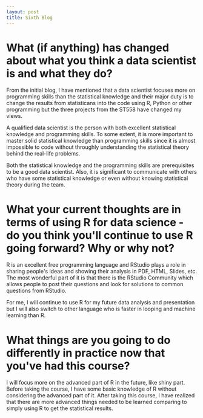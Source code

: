 ```yaml
---
layout: post
title: Sixth Blog
---
```


# What (if anything) has changed about what you think a data scientist is and what they do?

From the initial blog, I have mentioned that a data scientist focuses more on programming skills than the statistical knowledge and their major duty is to change the results 
from statisticans into the code using R, Python or other programming but the three projects from the ST558 have changed my views. 

A qualified data scientist is the person with both excellent statistical knowledge and programming skills. To some extent, it is more important to master solid statistical 
knowledge than programming skills since it is almost impossible to code without throughly understanding the statistical theory behind the real-life problems. 

Both the statistical knowledge and the programming skills are prerequisites to be a good data scientist. Also, it is significant to communicate with others who have some 
statistical knowledge or even without knowing statistical theory during the team. 

# What your current thoughts are in terms of using R for data science - do you think you'll continue to use R going forward?  Why or why not?

R is an excellent free programming language and RStudio plays a role in sharing people's ideas and showing their analysis in PDF, HTML, Slides, etc. The most wonderful part of it
is that there is the RStudio Community which allows people to post their questions and look for solutions to common questions from RStudio. 

For me, I will continue to use R for my future data analysis and presentation but I will also switch to other language who is faster in looping and machine learning than R.

# What things are you going to do differently in practice now that you've had this course?

I will focus more on the advanced part of R in the future, like shiny part. Before taking the course, I have some basic knowledge of R without considering the advanced part of it.
After taking this course, I have realized that there are more advanced things needed to be learned comparing to simply using R to get the statistical results.
